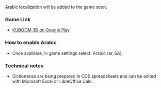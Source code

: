 
Arabic localization will be added to the game soon.

### Game Link
- [KUBOOM 3D on Google Play](https://play.google.com/store/apps/details?id=com.Nobodyshot.kuboom)

### How to enable Arabic
- Once available, in game settings select: Arabic (ar_SA).

### Technical notes
- Dictionaries are being prepared in ODS spreadsheets and can be edited with Microsoft Excel or LibreOffice Calc.



